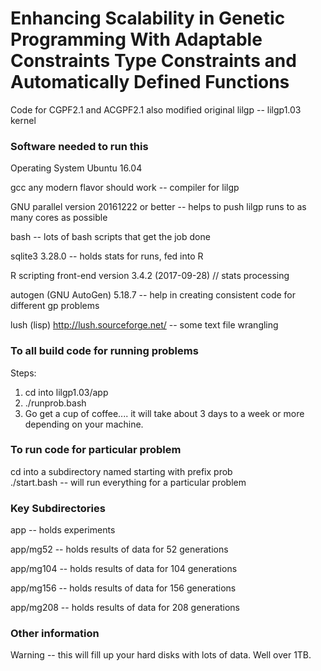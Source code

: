 # Enhancing Scalability in Genetic Programming With Adaptable Constraints Type Constraints and Automatically Defined Functions


Code for CGPF2.1 and ACGPF2.1 also modified original lilgp -- lilgp1.03 kernel

### Software needed to run this

Operating System Ubuntu 16.04

gcc any modern flavor should work        -- compiler for lilgp

GNU parallel version 20161222 or better  -- helps to push lilgp runs to as many cores as possible

bash                                     -- lots of bash scripts that get the job done

sqlite3 3.28.0                           -- holds stats for runs, fed into R

R scripting front-end version 3.4.2 (2017-09-28) // stats processing

autogen (GNU AutoGen) 5.18.7             -- help in creating consistent code for different gp problems

lush (lisp) http://lush.sourceforge.net/ -- some text file wrangling 

### To all build code for running problems 

Steps:
1) cd into lilgp1.03/app
2) ./runprob.bash
3) Go get a cup of coffee.... it will take about 3 days to a week or more depending on your machine.

### To run code for particular problem

cd into a subdirectory named starting with prefix prob  
./start.bash         -- will run everything for a particular problem


### Key Subdirectories 

app                  -- holds experiments 

app/mg52             -- holds results of data for 52 generations

app/mg104            -- holds results of data for 104 generations

app/mg156            -- holds results of data for 156 generations

app/mg208            -- holds results of data for 208 generations


### Other information 

Warning -- this will fill up your hard disks with lots of data. Well over 1TB.
